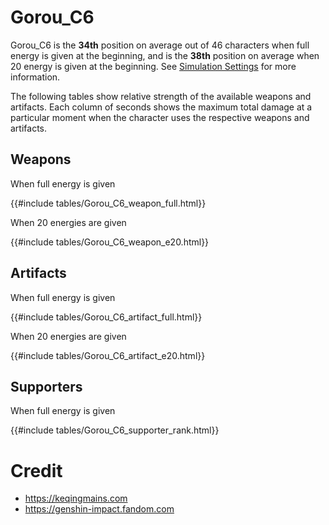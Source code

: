 # Gorou_C6

Gorou_C6 is the **34th** position on average out of 46
characters when full energy is given at the beginning, and is the
**38th** position on average when 20 energy is given at the
beginning. See [Simulation Settings](./simulation_settings.md) for more
information.

The following tables show relative strength of the available weapons and
artifacts. Each column of seconds shows the maximum total damage at a
particular moment when the character uses the respective weapons and
artifacts.

## Weapons

When full energy is given

{{#include tables/Gorou_C6_weapon_full.html}}

When 20 energies are given

{{#include tables/Gorou_C6_weapon_e20.html}}

## Artifacts

When full energy is given

{{#include tables/Gorou_C6_artifact_full.html}}

When 20 energies are given

{{#include tables/Gorou_C6_artifact_e20.html}}

## Supporters

When full energy is given

{{#include tables/Gorou_C6_supporter_rank.html}}

# Credit

- <https://keqingmains.com>
- <https://genshin-impact.fandom.com>
